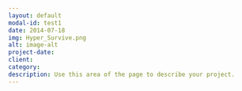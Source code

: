 ```yaml
---
layout: default
modal-id: test1
date: 2014-07-18
img: Hyper_Survive.png
alt: image-alt
project-date: 
client: 
category: 
description: Use this area of the page to describe your project.
---
```

